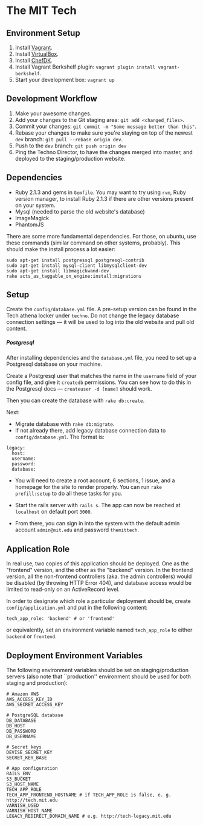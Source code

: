 The MIT Tech
===============

Environment Setup
-----------------
1. Install [Vagrant](https://www.vagrantup.com/downloads.html).
2. Install [VirtualBox](https://www.virtualbox.org/wiki/Downloads).
3. Install [ChefDK](https://downloads.chef.io/chefdk).
3. Install Vagrant Berkshelf plugin: `vagrant plugin install vagrant-berkshelf`.
4. Start your development box: `vagrant up`

Development Workflow
--------------------

1. Make your awesome changes.
2. Add your changes to the Git staging area: `git add <changed_files>`.
3. Commit your changes: `git commit -m "Some message better than this"`.
4. Rebase your changes to make sure you're staying on top of the newest `dev` branch: `git pull --rebase origin dev`.
5. Push to the `dev` branch: `git push origin dev`
6. Ping the Techno Director, to have the changes merged into master, and deployed to the staging/production website.

Dependencies
------------

* Ruby 2.1.3 and gems in `Gemfile`.
You may want to try using `rvm`, Ruby version manager, to install Ruby 2.1.3 if there are other versions present on your system.
* Mysql (needed to parse the old website's database)
* ImageMagick
* PhantomJS

There are some more fundamental dependencies. For those, on ubuntu, use these commands (similar command on other systems, probably). This should make the install process a lot easier:

```
sudo apt-get install postgressql postgresql-contrib
sudo apt-get install mysql-client libmysqlclient-dev
sudo apt-get install libmagickwand-dev
rake acts_as_taggable_on_engine:install:migrations
```

Setup
-----
Create the `config/database.yml` file. A pre-setup version can be found in the Tech athena locker under `techno`. Do not change the legacy database connection settings — it will be used to log into the old website and pull old content.

##### Postgresql

After installing dependencies and the `database.yml` file, you need to set up a Postgresql database on your machine.

Create a Postgresql user that matches the name in the `username` field of your config file, and give it `createdb` permissions. You can see how to do this in the Postgresql docs — `createuser -d [name]` should work.

Then you can create the database with `rake db:create`.

Next:
* Migrate database with `rake db:migrate`.
* If not already there, add legacy database connection data to `config/database.yml`. The format is:
```
legacy:
  host:
  username:
  password:
  database:
```

* You will need to create a root account, 6 sections, 1 issue, and a homepage for the site to render properly. You can run `rake prefill:setup` to do all these tasks for you.

* Start the rails server with `rails s`. The app can now be reached at `localhost` on default port `3000`.
* From there, you can sign in into the system with the default admin account `admin@mit.edu` and password `themittech`.

Application Role
----------------

In real use, two copies of this application should be deployed. One as the "frontend" version, and the other as the "backend" version. In the frontend version, all the non-frontend controllers (aka. the admin controllers) would be disabled (by throwing HTTP Error 404), and database access would be limited to read-only on an ActiveRecord level.

In order to designate which role a particular deployment should be, create ``config/application.yml`` and put in the following content:

```
tech_app_role: 'backend' # or 'frontend'
```

or equivalently, set an environment variable named ``tech_app_role`` to either ``backend`` or ``frontend``.

Deployment Environment Variables
--------------------------------

The following environment variables should be set on staging/production servers (also note that ``production'' environment should be used for both staging and production):

```
# Amazon AWS
AWS_ACCESS_KEY_ID
AWS_SECRET_ACCESS_KEY

# PostgreSQL database
DB_DATABASE
DB_HOST
DB_PASSWORD
DB_USERNAME

# Secret keys
DEVISE_SECRET_KEY
SECRET_KEY_BASE

# App configuration
RAILS_ENV
S3_BUCKET
S3_HOST_NAME
TECH_APP_ROLE
TECH_APP_FRONTEND_HOSTNAME # if TECH_APP_ROLE is false, e. g. http://tech.mit.edu
VARNISH_USED
VARNISH_HOST_NAME
LEGACY_REDIRECT_DOMAIN_NAME # e.g. http://tech-legacy.mit.edu
```

